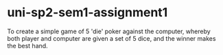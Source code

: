 # uni-sp2-sem1-assignment1
To create a simple game of 5 'die' poker against the computer, whereby both player and computer are given a set of 5 dice, and the winner makes the best hand.
